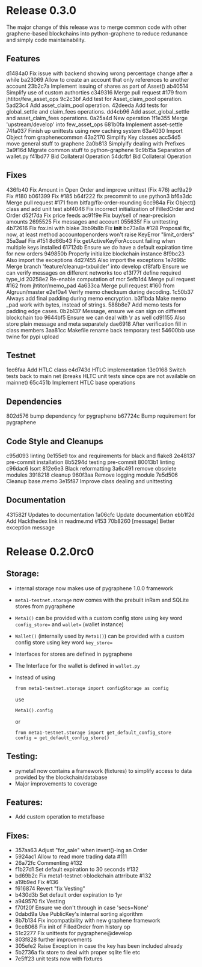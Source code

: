 Release 0.3.0
=============

The major change of this release was to merge common code with other
graphene-based blockchains into python-graphene to reduce redunance and
simply code maintainability.

Features
--------
d1484a0 Fix issue with backend showing wrong percentage change after a while
ba23069 Allow to create an account that only references to another account
23b2c7a Implement issuing of shares as part of Asset()
ab40514 Simplify use of custom authorties
c349316 Merge pull request #179 from jhtitor/few_asset_ops
9c2c3bf Add test for Asset_claim_pool operation.
5ad23c4 Add asset_claim_pool operation.
42deeda Add tests for global_settle and claim_fees operations.
dd4cb96 Add asset_global_settle and asset_claim_fees operations.
0a25a4d New operation
1f1e355 Merge 'upstream/develop' into few_asset_ops
681b0fa Implement asset-settle
74fa037 Finish up unittests using new caching system
63a4030 Import Object from graphenecommon
43a2170 Simplify Key classes
acc54d5 move general stuff to graphene
2a0b813 Simplyify dealing with Prefixes
3a9f16d Migrate common stuff to python-graphene
9c9b15a Separation of wallet.py
f41bd77 Bid Collateral Operation
54dcfbf Bid Collateral Operation

Fixes
-----
436fb40 Fix Amount in Open Order and improve unittest (Fix #76)
acf9a29 Fix #180
b061399 Fix #185
b64f222 fix precommit to use python3
bf6a3dc Merge pull request #171 from bitfag/fix-order-rounding
6cc984a Fix Object() class and add unit test
abf4046 Fix incorrect initialization of FilledOrder and Order
d52f7da Fix price feeds
ac91f9e Fix buy/sell of near-precision amounts
2695525 Fix messages and account
055635f Fix unittesting
4b72616 Fix fox.ini with blake
3bb9b8b Fix __init__
bc73a8a #128 Proposal fix, now, at least method accountopenorders won't raise KeyError "limit_orders"
35a3aaf Fix #151
8d66b43 Fix getActiveKeyForAccount failing when multiple keys installed
61712db Ensure we do have a default expiration time for new orders
949850b Properly initialize blockchain instance
8f9bc23 Also import the exceptions
4d27455 Also import the exceptions
1e7d98c Merge branch 'feature/cleanup-txbuilder' into develop
cf8fafb Ensure we can verify messages on different networks too
e13f77f define required type_id
20258e2 Re-enable computation of mcr
5efb1d4 Merge pull request #162 from jhtitor/memo_pad
4a633ca Merge pull request #160 from Algruun/master
e2ef0a4 Verify memo checksum during decoding.
1c50b37 Always add final padding during memo encryption.
b3f1bda Make memo _pad work with bytes, instead of strings.
588b8e7 Add memo tests for padding edge cases.
0b2b137 Message, ensure we can sign on different blockchain too
9644bf5 Ensure we can deal with \r as well
cd91155 Also store plain message and meta separately
dae6918 After verification fill in class members
3aa81cc Makefile rename back temporary test
54600bb use twine for pypi upload


Testnet
-------
1ec6faa Add HTLC class
e4d743d HTLC implementation
13e0168 Switch tests back to main net (breaks HLTC unit tests since ops are not available on mainnet)
65c451b Implement HTLC base operations

Dependencies
------------
802d576 bump dependency for pygraphene
b67724c Bump requirement for pygraphene

Code Style and Cleanups
-----------------------
c95d093 linting
0e155e9 tox and requirements for black and flake8
2e48137 pre-commit installation
8b5294d testing pre-commit
80013b1 linting
c96dac6 Isort
812e6e3 Black reformatting
3a6c491 remove obsolete modules
3918218 cleanup
960f3aa Remove logging module
7e5d506 Cleanup base.memo
3e15f87 Improve class dealing and unittesting

Documentation
-------------
431582f Updates to documentation
1a06cfc Update documentation
ebb1f2d Add Hackthedex link in readme.md #153
70b8260 [message] Better exception message

Release 0.2.0rc0
================

Storage:
--------

* internal storage now makes use of pygraphene 1.0.0 framework
* `meta1-testnet.storage` now comes with the prebuilt inRam and SQLite stores from pygraphene
* `Meta1()` can be provided with a custom config store using key word `config_store=` and `wallet=` (wallet instance)
* `Wallet()` (internally used by `Meta1()`) can be provided with a custom config store using key word `key_store=`
* Interfaces for stores are defined in pygraphene
* The Interface for the wallet is defined in `wallet.py`
* Instead of using

  ```
  from meta1-testnet.storage import configStorage as config
  ```

  use

  ```
  Meta1().config
  ```

  or

  ```
  from meta1-testnet.storage import get_default_config_store
  config = get_default_config_store()
  ```

Testing:
--------

* pymeta1 now contains a framework (fixtures) to simplify access to data provided by the blockchain/database
* Major improvements to coverage

Features:
---------

* Add custom operation to meta1base

Fixes:
------

* 357aa63 Adjust "for_sale" when invert()-ing an Order
* 5924ac1 Allow to read more trading data #111
* 26a72fc Commenting #132
* f1b27d1 Set default expiration to 30 seconds #132
* bd69b2c Fix meta1-testnet->blockchain attrribute #132
* a19b9ed Fix #136
* f616874 Revert "fix Vesting"
* b430d3b Set default order expiration to 1yr
* a949570 fix Vesting
* f70f20f Ensure we don't through in case 'secs=None'
* 0dabd9a Use PublicKey's internal sorting algorithm
* 8b7b134 Fix incompatibility with new graphene framework
* 9ce8068 Fix init of FilledOrder from history op
* 51c2277 Fix unittests for pygraphene@develop
* 803f828 further improvements
* 305efe2 Raise Exception in case the key has been included already
* 5b2736a fix store to deal with proper sqlite file etc
* 7e5ff23 unit tests now with fixtures
